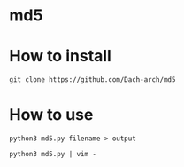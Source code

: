# md5


# How to install
 ``` 
 git clone https://github.com/Dach-arch/md5
 ```
# How to use
```
python3 md5.py filename > output
```
```
python3 md5.py | vim -
```


